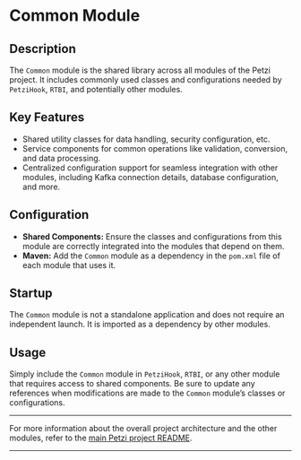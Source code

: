 # Common Module

## Description
The `Common` module is the shared library across all modules of the Petzi project. It includes commonly used classes and configurations needed by `PetziHook`, `RTBI`, and potentially other modules.

## Key Features
- Shared utility classes for data handling, security configuration, etc.
- Service components for common operations like validation, conversion, and data processing.
- Centralized configuration support for seamless integration with other modules, including Kafka connection details, database configuration, and more.

## Configuration
- **Shared Components:** Ensure the classes and configurations from this module are correctly integrated into the modules that depend on them.
- **Maven:** Add the `Common` module as a dependency in the `pom.xml` file of each module that uses it.

## Startup
The `Common` module is not a standalone application and does not require an independent launch. It is imported as a dependency by other modules.

## Usage
Simply include the `Common` module in `PetziHook`, `RTBI`, or any other module that requires access to shared components. Be sure to update any references when modifications are made to the `Common` module’s classes or configurations.

---

For more information about the overall project architecture and the other modules, refer to the [main Petzi project README](https://github.com/Jonathanngamboe/petzi).

---
